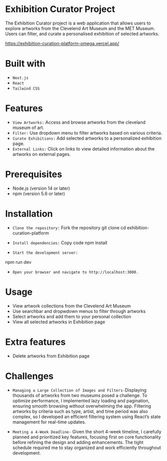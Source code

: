 # Exhibition Curator Project
The Exhibition Curator project is a web application that allows users to explore artworks from the Clevelend Art Museum and the MET Museum. Users can filter, and curate a personalised exhibition of selected artworks.

https://exhibition-curation-platform-omega.vercel.app/

# Built with 
- `Next.js`
- `React`
- `Tailwind CSS`

# Features
- `View Artworks:` Access and browse artworks from the cleveland museum of art.
- `Filter:` Use dropdown menu to filter artworks based on various criteria.
- `Curate Exhibitions:` Add selected artworks to a personalized exhibition page.
- `External Links:` Click on links to view detailed information about the artworks on external pages.

# Prerequisites
- Node.js (version 14 or later)
- npm (version 5.6 or later)

# Installation
- `Clone the repository:`
Fork the repository
git clone <repository-url>
cd exhibition-curation-platform

- `Install dependencies:`
Copy code
npm install

- `Start the development server:`

npm run dev

- `Open your browser and navigate to http://localhost:3000.`

# Usage
- View artwork collections from the Clevelend Art Museum
- Use searchbar and dropwdown menus to filter through artworks
- Select artworks and add them to your personal collection
- View all selected artworks in Exhibition page

# Extra features
- Delete artworks from Exhibition page

# Challenges
- `Managing a Large Collection of Images and Filters-`Displaying thousands of artworks from two museums posed a challenge. To optimize performance, I implemented lazy loading and pagination, ensuring smooth browsing without overwhelming the app. Filtering artworks by criteria such as type, artist, and time period was also complex, so I developed an efficient filtering system using React’s state management for real-time updates.

- `Meeting a 4-Week Deadline-` Given the short 4-week timeline, I carefully planned and prioritized key features, focusing first on core functionality before refining the design and adding enhancements. The tight schedule required me to stay organized and work efficiently throughout development.
